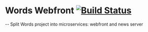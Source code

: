 # Words Webfront [![Build Status](https://travis-ci.org/sorik/words-webfront.svg?branch=master)](https://travis-ci.org/sorik/words-webfront)

-- Split Words project into microservices: webfront and news server
